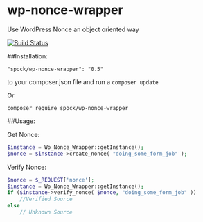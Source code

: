 # wp-nonce-wrapper
Use WordPress Nonce an object oriented way 

[![Build Status](https://travis-ci.org/PatelUtkarsh/wp-nonce-wrapper.svg?branch=master)](https://travis-ci.org/PatelUtkarsh/wp-nonce-wrapper)

##Installation:

```
"spock/wp-nonce-wrapper": "0.5"
```

to your composer.json file and run a `composer update`

Or 
```
composer require spock/wp-nonce-wrapper
```

##Usage:

Get Nonce:
```php
$instance = Wp_Nonce_Wrapper::getInstance();
$nonce = $instance->create_nonce( "doing_some_form_job" );
```

Verify Nonce:

```php
$nonce = $_REQUEST['nonce'];
$instance = Wp_Nonce_Wrapper::getInstance();
if ($instance->verify_nonce( $nonce, "doing_some_form_job" ))
    //Verified Source 
else 
    // Unknown Source
```